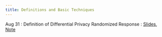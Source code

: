 ```yaml
---
title: Definitions and Basic Techniques
---
```


Aug 31
: Definition of Differential Privacy
Randomized Response
  : [Slides](#), [Note](#)
